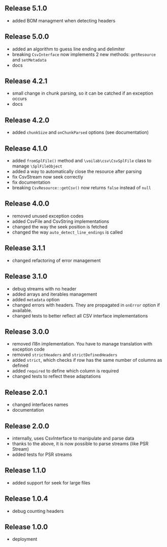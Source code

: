 ## Release 5.1.0

- added BOM managment when detecting headers

## Release 5.0.0

- added an algorithm to guess line ending and delimiter
- breaking `CsvInterface` now implements 2 new methods: `getResource` and `setMetadata`
- docs

## Release 4.2.1

- small change in chunk parsing, so it can be catched if an exception occurs
- docs

## Release 4.2.0

- added `chunkSize` and `onChunkParsed` options (see documentation)

## Release 4.1.0

- added `fromSplFile()` method and `\voilab\csv\CsvSplFile` class to manage `\SplFileObject`
- added a way to automatically close the resource after parsing
- fix CsvStream now seek correctly
- fix documentation
- breaking `CsvResource::getCsv()` now returns `false` instead of `null`

## Release 4.0.0

- removed unused exception codes
- added CsvFile and CsvString implementations
- changed the way the seek position is fetched
- changed the way `auto_detect_line_endings` is called

## Release 3.1.1

- changed refactoring of error management

## Release 3.1.0

- debug streams with no header
- added arrays and iterables management
- added `metadata` option
- changed errors with headers. They are propagated in `onError` option if available.
- changed tests to better reflect all CSV interface implementations

## Release 3.0.0

- removed i18n implementation. You have to manage translation with exception code
- removed `strictHeaders` and `strictDefinedHeaders`
- added `strict`, which checks if row has the same number of columns as defined
- added `required` to define which column is required
- changed tests to reflect these adaptations

## Release 2.0.1

- changed interfaces names
- documentation

## Release 2.0.0

- internally, uses CsvInterface to manipulate and parse data
- thanks to the above, it is now possible to parse streams (like PSR Stream)
- added tests for PSR streams

## Release 1.1.0

- added support for seek for large files

## Release 1.0.4

- debug counting headers

## Release 1.0.0

- deployment
